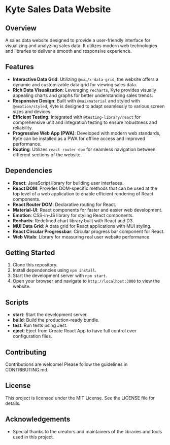 # Kyte Sales Data Website

## Overview
A sales data website designed to provide a user-friendly interface for visualizing and analyzing sales data. It utilizes modern web technologies and libraries to deliver a smooth and responsive experience.

## Features
- **Interactive Data Grid**: Utilizing `@mui/x-data-grid`, the website offers a dynamic and customizable data grid for viewing sales data.
- **Rich Data Visualization**: Leveraging `recharts`, Kyte provides visually appealing charts and graphs for better understanding sales trends.
- **Responsive Design**: Built with `@mui/material` and styled with `@emotion/styled`, Kyte is designed to adapt seamlessly to various screen sizes and devices.
- **Efficient Testing**: Integrated with `@testing-library/react` for comprehensive unit and integration testing to ensure robustness and reliability.
- **Progressive Web App (PWA)**: Developed with modern web standards, Kyte can be installed as a PWA for offline access and improved performance.
- **Routing**: Utilizes `react-router-dom` for seamless navigation between different sections of the website.

## Dependencies
- **React**: JavaScript library for building user interfaces.
- **React DOM**: Provides DOM-specific methods that can be used at the top level of a web application to enable efficient rendering of React components.
- **React Router DOM**: Declarative routing for React.
- **Material-UI**: React components for faster and easier web development.
- **Emotion**: CSS-in-JS library for styling React components.
- **Recharts**: Redefined chart library built with React and D3.
- **MUI Data Grid**: A data grid for React applications with MUI styling.
- **React Circular Progressbar**: Circular progress bar component for React.
- **Web Vitals**: Library for measuring real user website performance.

## Getting Started
1. Clone this repository.
2. Install dependencies using `npm install`.
3. Start the development server with `npm start`.
4. Open your browser and navigate to `http://localhost:3000` to view the website.

## Scripts
- **start**: Start the development server.
- **build**: Build the production-ready bundle.
- **test**: Run tests using Jest.
- **eject**: Eject from Create React App to have full control over configuration files.

## Contributing
Contributions are welcome! Please follow the guidelines in CONTRIBUTING.md.

## License
This project is licensed under the MIT License. See the LICENSE file for details.

## Acknowledgements
- Special thanks to the creators and maintainers of the libraries and tools used in this project.
